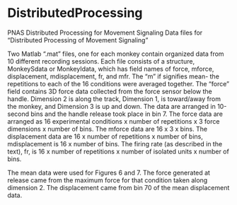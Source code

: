# DistributedProcessing
PNAS Distributed Processing for Movement Signaling
Data files for “Distributed Processing of Movement Signaling”

Two Matlab “.mat” files, one for each monkey contain organized data from 10 different recording sessions.  Each file consists of a structure, MonkeySdata or MonkeyIdata, which has field names of  force, mforce, displacement, mdisplacement, fr, and mfr.   The “m” if signifies mean-  the repetitions to each of the 16 conditions were averaged together.  The “force” field contains 3D force data collected from the force sensor below the handle.  Dimension 2 is along the track, Dimension 1, is toward/away from the monkey, and Dimension 3 is up and down.  The data are arranged in 10-second bins and the handle release took place in bin 7.  The force data are arranged as 16 experimental conditions x number of repetitions x 3 force dimensions x number of bins.  The mforce data are 16 x   3 x bins.  The displacement data are 16 x number of repetitions x number of bins,  mdisplacement is 16 x number of bins.  The firing rate (as described in the text), fr, is 16 x number of repetitions x number of isolated units x number of bins.

The mean data were used for Figures 6 and 7.  The force generated at release came from the maximum force for that condition taken along dimension 2.  The displacement came from bin 70 of the mean displacement data.
